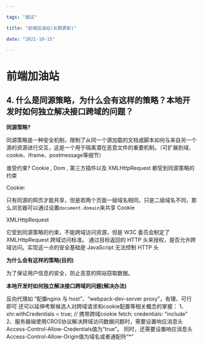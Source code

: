 ```yaml
---

tags: "面试"

title: "前端加油站(长期更新)"

date: "2021-10-15"

---
```


# 前端加油站

## 4. 什么是同源策略，为什么会有这样的策略？本地开发时如何独立解决接口跨域的问题？



**同源策略?**

同源策略是一种安全机制，限制了从同一个源加载的文档或脚本如何与来自另一个源的资源进行交互，这是一个用于隔离潜在恶意文件的重要机制。（可扩展到域、cookie、iframe、postmessage等细节） 


谁受约束? Cookie , Dom , 第三方插件以及 XMLHttpRequest 都受到同源策略的约束

Cookie:

只有同源的网页才能共享，但是若两个页面一级域名相同，只是二级域名不同，那么浏览器可以通过设置`document.domain`来共享 Cookie 


XMLHttpRequest

它受到同源策略的约束，不能跨域访问资源，但是 W3C 委员会制定了 XMLHttpRequest 跨域访问标准。  通过目标返回的 HTTP 头来授权，是否允许跨域访问。实现这一点的安全基础是 JavaScript 无法控制 HTTP 头


**为什么会有这样的策略(目的)**

为了保证用户信息的安全，防止恶意的网站窃取数据。

**本地开发时如何独立解决接口跨域的问题(解决办法)**


反向代理如 “配置nginx 与 host”、“webpack-dev-server proxy”，有理、可行即可 
还可以延伸考察候选人对跨域请求和cookie配置等相关概念的掌握： 1、xhr.withCredentials = true; // 携带跨域cookie   fetch: credentials: "include"  2、服务器端使用CROS协议解决跨域访问数据问题时，需要设置响应消息头Access-Control-Allow-Credentials值为“true”。 同时，还需要设置响应消息头Access-Control-Allow-Origin值为域名或者通配符“*”





